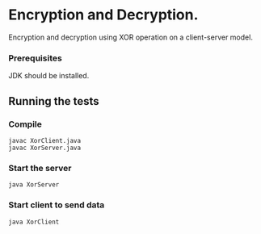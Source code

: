 # Encryption and Decryption.
Encryption and decryption using XOR operation on a client-server model.

### Prerequisites
JDK should be installed.

## Running the tests
### Compile
```
javac XorClient.java
javac XorServer.java
```
### Start the server
```
java XorServer
```
### Start client to send data
```
java XorClient
```


